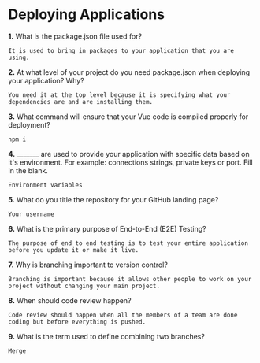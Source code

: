 # Deploying Applications

**1.** What is the package.json file used for?
<!-- enter you answer in the space below -->
```
It is used to bring in packages to your application that you are using.
``` 
**2.** At what level of your project do you need package.json when deploying your application? Why?
<!-- enter you answer in the space below -->
```
You need it at the top level because it is specifying what your dependencies are and are installing them.
```
**3.** What command will ensure that your Vue code is compiled properly for deployment?
<!-- enter you answer in the space below -->
```
npm i
```
**4.** _______ are used to provide your application with specific data based on it's environment. For example: connections strings, private keys or port. Fill in the blank.
<!-- enter you answer in the space below -->
```
Environment variables
```
**5.** What do you title the repository for your GitHub landing page?

<!-- enter you answer in the space below -->
```
Your username
```
**6.** What is the primary purpose of End-to-End (E2E) Testing?
<!-- enter you answer in the space below -->
```
The purpose of end to end testing is to test your entire application before you update it or make it live.
```
**7.** Why is branching important to version control?
<!-- enter you answer in the space below -->
```
Branching is important because it allows other people to work on your project without changing your main project.
```
**8.** When should code review happen?
<!-- enter you answer in the space below -->
```
Code review should happen when all the members of a team are done coding but before everything is pushed.
```
**9.** What is the term used to define combining two branches?
<!-- enter you answer in the space below -->
```
Merge
```
